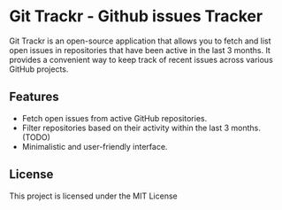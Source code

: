 # Git Trackr - Github issues Tracker

Git Trackr is an open-source application that allows you to fetch and list open issues in repositories that have been active in the last 3 months. It provides a convenient way to keep track of recent issues across various GitHub projects.

## Features

- Fetch open issues from active GitHub repositories.
- Filter repositories based on their activity within the last 3 months. (TODO)
- Minimalistic and user-friendly interface.

## License

This project is licensed under the MIT License
